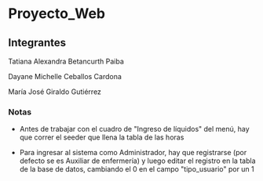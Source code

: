 # Proyecto_Web

## Integrantes

Tatiana Alexandra Betancurth Paiba

Dayane Michelle Ceballos Cardona

María José Giraldo Gutiérrez

### Notas

- Antes de trabajar con el cuadro de "Ingreso de líquidos" del menú, hay que correr el seeder que llena la tabla de las horas

- Para ingresar al sistema como Administrador, hay que registrarse (por defecto se es Auxiliar de enfermería) y luego editar el registro en la tabla de la base de datos, cambiando el 0 en el campo "tipo_usuario" por un 1